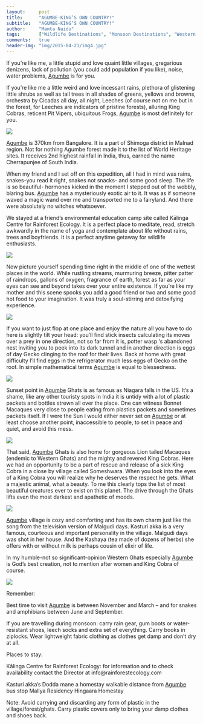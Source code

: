 ```yaml
---
layout:     post
title:      "AGUMBE-KING’S OWN COUNTRY!"
subtitle:   "AGUMBE-KING’S OWN COUNTRY!"
author:     "Mamta Naidu"
tags:       ["Wildlife Destinations", "Monsoon Destinations", "Western Ghats", "Reptiles", "King Cobra", "Agumbe"]
comments:   true
header-img: "img/2015-04-21/img4.jpg"
---
```


<p>
If you’re like me, a little stupid and love quaint little villages, gregarious denizens, lack of pollution (you could add population if you like), noise, water problems,  <a href="http://www.wilderhood.com/destination/Agumbe">Agumbe</a> is for you.
</p>

<p>
If you’re like me a little weird and love incessant rains, plethora of glistening little shrubs as well as tall trees in all shades of greens, yellows and browns, orchestra by Cicadas all day, all night, Leeches (of course not on me but in the forest, for Leeches are indicators of pristine forests), alluring King Cobras, reticent Pit Vipers, ubiquitous Frogs, <a href="http://www.wilderhood.com/destination/Agumbe">Agumbe</a> is most definitely for you.
</p>

<img src="{{ site.baseurl }}/img/2015-04-21/img1.jpg">

<p>
<a href="http://www.wilderhood.com/destination/Agumbe">Agumbe</a> is 370km from Bangalore. It is a part of Shimoga district in Malnad region. Not for nothing Agumbe forest made it to the list of World Heritage sites. It receives 2nd highest rainfall in India, thus, earned the name Cherrapunjee of South India.
</p>

<p>
When my friend and I set off on this expedition, all I had in mind was rains, snakes-you read it right, snakes not snacks- and some good sleep. The life is so beautiful- hormones kicked in the moment I stepped out of the wobbly, blaring bus. <a href="http://www.wilderhood.com/destination/Agumbe">Agumbe</a> has a mysteriously exotic air to it. It was as if someone waved a magic wand over me and transported me to a fairyland. And there were absolutely no witches whatsoever.
</p>

<p>
We stayed at a friend’s environmental education camp site called Kālinga Centre for Rainforest Ecology. It is a perfect place to meditate, read, stretch awkwardly in the name of yoga and contemplate about life without rains, trees and boyfriends. It is a perfect anytime getaway for wildlife enthusiasts.
</p>

<img src="{{ site.baseurl }}/img/2015-04-21/img2.jpg">

<p>
Now picture yourself spending time right in the middle of one of the wettest places in the world. While rustling streams, murmuring breeze, pitter patter of raindrops, gallons of oxygen, fragrance of earth, forest as far as your eyes can see and beyond takes over your entire existence. If you’re like my mother and this scene spooks you add a good friend or two and some good hot food to your imagination. It was truly a soul-stirring and detoxifying experience.
</p>

<img src="{{ site.baseurl }}/img/2015-04-21/img3.jpg">

<p>
If you want to just flop at one place and enjoy the nature all you have to do here is slightly tilt your head: you’ll find stick insects calculating its moves over a prey in one direction, not so far from it is, potter wasp ‘s abandoned nest inviting you to peek into its dark tunnel and in another direction is eggs of day Gecko clinging to the roof for their lives. Back at home with great difficulty I’ll find eggs in the refrigerator much less eggs of Gecko on the roof. In simple mathematical terms <a href="http://www.wilderhood.com/destination/Agumbe">Agumbe</a> is equal to blessedness.
</p>


<img src="{{ site.baseurl }}/img/2015-04-21/img4.jpg">

<p>
Sunset point in <a href="http://www.wilderhood.com/destination/Agumbe">Agumbe</a> Ghats is as famous as Niagara falls in the US. It’s a shame, like any other touristy spots in India it is untidy with a lot of plastic packets and bottles strewn all over the place. One can witness Bonnet Macaques very close to people eating from plastics packets and sometimes packets itself. If I were the Sun I would either never set on <a href="http://www.wilderhood.com/destination/Agumbe">Agumbe</a> or at least choose another point, inaccessible to people, to set in peace and quiet, and avoid this mess.
</p>

<img src="{{ site.baseurl }}/img/2015-04-21/img5.jpg">

<p>
That said, <a href="http://www.wilderhood.com/destination/Agumbe">Agumbe</a> Ghats is also home for gorgeous Lion tailed Macaques (endemic to Western Ghats) and the mighty and revered King Cobras. Here we had an opportunity to be a part of rescue and release of a sick King Cobra in a close by village called Someshwara. When you look into the eyes of a King Cobra you will realize why he deserves the respect he gets. What a majestic animal, what a beauty. To me this clearly tops the list of most beautiful creatures ever to exist on this planet. The drive through the Ghats lifts even the most darkest and apathetic of moods.
</p>

<img src="{{ site.baseurl }}/img/2015-04-21/img6.jpg">

<p>
<a href="http://www.wilderhood.com/destination/Agumbe">Agumbe</a> village is cozy and comforting and has its own charm just like the song from the television version of Malgudi days. Kasturi akka is a very famous, courteous and important personality in the village. Malgudi days was shot in her house. And the Kashaya (tea made of dozens of herbs) she offers with or without milk is perhaps cousin of elixir of life.
</p>

<p>
In my humble-not so significant-opinion Western Ghats especially <a href="http://www.wilderhood.com/destination/Agumbe">Agumbe</a> is God’s best creation, not to mention after women and King Cobra of course.
</p>

<img src="{{ site.baseurl }}/img/2015-04-21/img7.jpg">

<p>
Remember:
</p>

<p>
Best time to visit <a href="http://www.wilderhood.com/destination/Agumbe">Agumbe</a> is between November and March – and for snakes and amphibians between June and September.
</p>

<p>
If you are travelling during monsoon: carry rain gear, gum boots or water-resistant shoes, leech socks and extra set of everything. Carry books in ziplocks. Wear lightweight fabric clothing as clothes get damp and don’t dry at all.
</p>

<p>
Places to stay:
</p>

<p>
Kālinga Centre for Rainforest Ecology: for information and to check availability contact the Director at info@rainforestecology.com
</p>

<p>
Kasturi akka’s Dodda mane a homestay walkable distance from <a href="http://www.wilderhood.com/destination/Agumbe">Agumbe</a> bus stop
Mallya Residency
Hingaara Homestay
</p>

<p>
Note: Avoid carrying and discarding any form of plastic in the village/forest/ghats. Carry plastic covers only to bring your damp clothes and shoes back.
</p>
